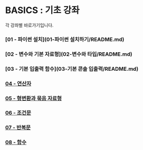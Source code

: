 # BASICS : 기초 강좌
각 강좌별 바로가기입니다.

### [01 - 파이썬 설치](01-파이썬 설치하기/README.md)

### [02 - 변수와 기본 자료형](02-변수와 타입/README.md)

### [03 - 기본 입출력 함수](03-기본 콘솔 입출력/README.md)

### [04 - 연산자](./04-operators/README.md)

### [05 - 형변환과 묶음 자료형](./05-casting_and_collections/README.md)

### [06 - 조건문](./06-conditions/README.md)

### [07 - 반복문](./07-loops/README.md)

### [08 - 함수](./08-function/README.md)
